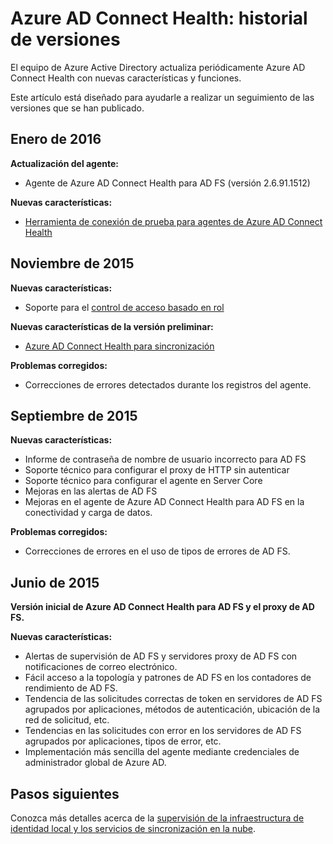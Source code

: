 <properties 
	pageTitle="Historial de versiones de Azure AD Connect Health" 
	description="Este documento describe las versiones de Azure AD Connect Health y lo que se ha incluido en dichas versiones." 
	services="active-directory" 
	documentationCenter="" 
	authors="billmath" 
	manager="stevenpo" 
	editor="curtand"/>

<tags 
	ms.service="active-directory" 
	ms.workload="identity" 
	ms.tgt_pltfrm="na" 
	ms.devlang="na" 
	ms.topic="article" 
	ms.date="02/18/2016" 
	ms.author="billmath"/>

# Azure AD Connect Health: historial de versiones

El equipo de Azure Active Directory actualiza periódicamente Azure AD Connect Health con nuevas características y funciones.

Este artículo está diseñado para ayudarle a realizar un seguimiento de las versiones que se han publicado.


## Enero de 2016


**Actualización del agente:**

- Agente de Azure AD Connect Health para AD FS (versión 2.6.91.1512)


**Nuevas características:**

- [Herramienta de conexión de prueba para agentes de Azure AD Connect Health](active-directory-aadconnect-health-agent-install.md#test-connectivity-to-azure-ad-connect-health-service)


## Noviembre de 2015


**Nuevas características:**

- Soporte para el [control de acceso basado en rol](active-directory-aadconnect-health-operations.md#manage-access-with-role-based-access-control)


**Nuevas características de la versión preliminar:**

- [Azure AD Connect Health para sincronización](active-directory-aadconnect-health-sync.md)

**Problemas corregidos:**

- Correcciones de errores detectados durante los registros del agente. 

## Septiembre de 2015

**Nuevas características:**

- Informe de contraseña de nombre de usuario incorrecto para AD FS 
- Soporte técnico para configurar el proxy de HTTP sin autenticar 
- Soporte técnico para configurar el agente en Server Core
- Mejoras en las alertas de AD FS 
- Mejoras en el agente de Azure AD Connect Health para AD FS en la conectividad y carga de datos. 


**Problemas corregidos:**

- Correcciones de errores en el uso de tipos de errores de AD FS. 


## Junio de 2015

**Versión inicial de Azure AD Connect Health para AD FS y el proxy de AD FS.**

**Nuevas características:**

- Alertas de supervisión de AD FS y servidores proxy de AD FS con notificaciones de correo electrónico. 
- Fácil acceso a la topología y patrones de AD FS en los contadores de rendimiento de AD FS. 
- Tendencia de las solicitudes correctas de token en servidores de AD FS agrupados por aplicaciones, métodos de autenticación, ubicación de la red de solicitud, etc. 
- Tendencias en las solicitudes con error en los servidores de AD FS agrupados por aplicaciones, tipos de error, etc.
- Implementación más sencilla del agente mediante credenciales de administrador global de Azure AD.  




## Pasos siguientes
Conozca más detalles acerca de la [supervisión de la infraestructura de identidad local y los servicios de sincronización en la nube](active-directory-aadconnect-health.md).

<!---HONumber=AcomDC_0224_2016-->